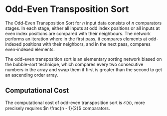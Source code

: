 # Odd-Even Transposition Sort


The Odd-Even Transposition Sort for *n* input data consists of *n* comparators stages. 
In each stage, either all inputs at odd index positions or all inputs at even index positions are compared with their neighbours.
The network performs an iteration where in the first pass, it compares elements at odd-indexed positions with their neighbors, and in the next pass, compares even-indexed elements.

The odd-even transposition sort is an elementary sorting network biased on the bubble-sort technique, which compares every two consecutive numbers in the array and swap them if first is greater than the second to get an ascending order array.


## Computational Cost

The computational cost of odd-even transposition sort is $\mathcal{O}{\left(n\right)}$, more precisely requires $n \frac{n - 1}{2}$ comparators.
